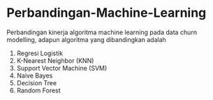 # Perbandingan-Machine-Learning
Perbandingan kinerja algoritma machine learning pada data churn modelling, adapun algoritma yang dibandingkan adalah
1. Regresi Logistik
2. K-Nearest Neighbor (KNN)
3. Support Vector Machine (SVM)
4. Naive Bayes
5. Decision Tree
6. Random Forest
